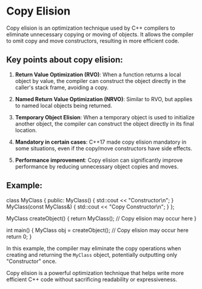# Copy Elision

Copy elision is an optimization technique used by C++ compilers to eliminate unnecessary copying or moving of objects. It allows the compiler to omit copy and move constructors, resulting in more efficient code.

## Key points about copy elision:

1. **Return Value Optimization (RVO)**: When a function returns a local object by value, the compiler can construct the object directly in the caller's stack frame, avoiding a copy.

2. **Named Return Value Optimization (NRVO)**: Similar to RVO, but applies to named local objects being returned.

3. **Temporary Object Elision**: When a temporary object is used to initialize another object, the compiler can construct the object directly in its final location.

4. **Mandatory in certain cases**: C++17 made copy elision mandatory in some situations, even if the copy/move constructors have side effects.

5. **Performance improvement**: Copy elision can significantly improve performance by reducing unnecessary object copies and moves.

## Example:


class MyClass {
public:
    MyClass() { std::cout << "Constructor\n"; }
    MyClass(const MyClass&) { std::cout << "Copy Constructor\n"; }
};

MyClass createObject() {
    return MyClass(); // Copy elision may occur here
}

int main() {
    MyClass obj = createObject(); // Copy elision may occur here
    return 0;
}


In this example, the compiler may eliminate the copy operations when creating and returning the `MyClass` object, potentially outputting only "Constructor" once.

Copy elision is a powerful optimization technique that helps write more efficient C++ code without sacrificing readability or expressiveness.
